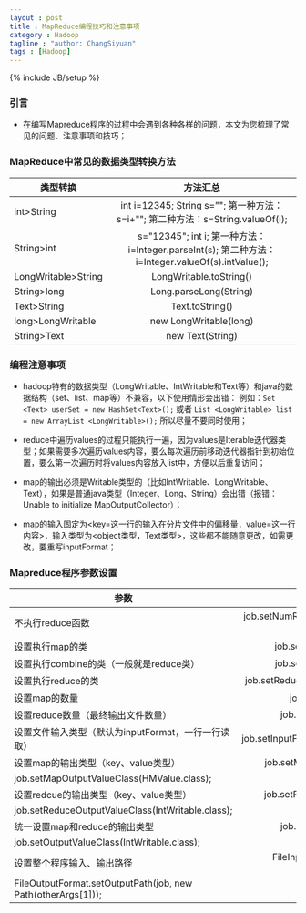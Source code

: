 ```yaml
---
layout : post
title : MapReduce编程技巧和注意事项
category : Hadoop
tagline : "author: ChangSiyuan"
tags : [Hadoop]
---
```

{% include JB/setup %}

### 引言
- 在编写Mapreduce程序的过程中会遇到各种各样的问题，本文为您梳理了常见的问题、注意事项和技巧；

### MapReduce中常见的数据类型转换方法

| 类型转换        | 方法汇总           | 
| ------------- |:-------------:|
| int>String  | int i=12345; String s=""; 第一种方法：s=i+""; 第二种方法：s=String.valueOf(i);| 
| String>int   | s="12345"; int i; 第一种方法：i=Integer.parseInt(s); 第二种方法：i=Integer.valueOf(s).intValue();|   
| LongWritable>String | LongWritable.toString()|  
|String>long|Long.parseLong(String)|
|Text>String|Text.toString()|
|long>LongWritable|new LongWritable(long)|
|String>Text|new Text(String)|

### 编程注意事项
- hadoop特有的数据类型（LongWritable、IntWritable和Text等）和java的数据结构（set、list、map等）不兼容，以下使用情形会出错：
例如：`Set <Text> userSet = new HashSet<Text>();`  或者  `List <LongWritable> list = new ArrayList <LongWritable>();`
所以尽量不要同时使用；

- reduce中遍历values的过程只能执行一遍，因为values是Iterable迭代器类型；如果需要多次遍历values内容，要么每次遍历前移动迭代器指针到初始位置，要么第一次遍历时将values内容放入list中，方便以后重复访问；

- map的输出必须是Writable类型的（比如IntWritable、LongWritable、Text），如果是普通java类型（Integer、Long、String）会出错（报错：Unable to initialize MapOutputCollector）；

- map的输入固定为<key=这一行的输入在分片文件中的偏移量，value=这一行内容>，输入类型为<object类型，Text类型>，这些都不能随意更改，如需更改，要重写inputFormat；

### Mapreduce程序参数设置

| 参数        | 设置方法           | 
| ------------- |:-------------:| 
| 不执行reduce函数     | job.setNumReduceTasks(0);此时不执行reduce，输出文件的数量就是map的数量； | 
| 设置执行map的类     | job.setMapperClass(FlowFilter.class);     |   
| 设置执行combine的类（一般就是reduce类） | job.setCombinerClass(Reduce.class);      |   
| 设置执行reduce的类 | job.setReducerClass(DNTGUserInfoReducer.class); |
|设置map的数量|job.setNumMapTasks(maps)；|
|设置reduce数量（最终输出文件数量）|job.setNumReduceTasks(reduces);|
|设置文件输入类型（默认为inputFormat，一行一行读取）|job.setInputFormatClass(ProvinceInputFormat.class); |
|设置map的输出类型（key、value类型）|job.setMapOutputKeyClass(HMKey.class);
job.setMapOutputValueClass(HMValue.class);  |
|设置redcue的输出类型（key、value类型）|job.setReduceOutputKeyClass(Text.class);
job.setReduceOutputValueClass(IntWritable.class);|
|统一设置map和reduce的输出类型|job.setOutputKeyClass(Text.class);
job.setOutputValueClass(IntWritable.class);|
|设置整个程序输入、输出路径|FileInputFormat.addInputPath(job, new Path(otherArgs[0]));
FileOutputFormat.setOutputPath(job, new Path(otherArgs[1]));|
